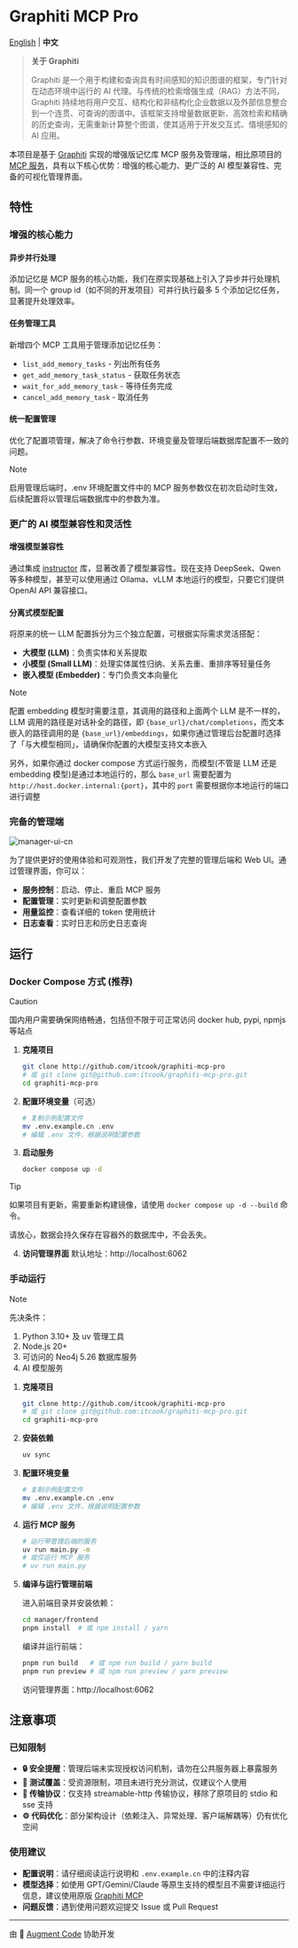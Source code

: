 # Graphiti MCP Pro

[English](README.md) | **中文**

> **关于 Graphiti**
>
> Graphiti 是一个用于构建和查询具有时间感知的知识图谱的框架，专门针对在动态环境中运行的 AI 代理。与传统的检索增强生成（RAG）方法不同，Graphiti 持续地将用户交互、结构化和非结构化企业数据以及外部信息整合到一个连贯、可查询的图谱中。该框架支持增量数据更新、高效检索和精确的历史查询，无需重新计算整个图谱，使其适用于开发交互式、情境感知的 AI 应用。

本项目是基于 [Graphiti](https://github.com/getzep/graphiti) 实现的增强版记忆库 MCP 服务及管理端，相比原项目的 [MCP 服务](https://github.com/getzep/graphiti/tree/main/mcp_server)，具有以下核心优势：增强的核心能力、更广泛的 AI 模型兼容性、完备的可视化管理界面。

## 特性

### 增强的核心能力

#### 异步并行处理

添加记忆是 MCP 服务的核心功能，我们在原实现基础上引入了异步并行处理机制。同一个 group id（如不同的开发项目）可并行执行最多 5 个添加记忆任务，显著提升处理效率。

#### 任务管理工具

新增四个 MCP 工具用于管理添加记忆任务：

- `list_add_memory_tasks` - 列出所有任务
- `get_add_memory_task_status` - 获取任务状态
- `wait_for_add_memory_task` - 等待任务完成
- `cancel_add_memory_task` - 取消任务

#### 统一配置管理

优化了配置项管理，解决了命令行参数、环境变量及管理后端数据库配置不一致的问题。

> [!NOTE]
> 启用管理后端时，.env 环境配置文件中的 MCP 服务参数仅在初次启动时生效，后续配置将以管理后端数据库中的参数为准。

### 更广的 AI 模型兼容性和灵活性

#### 增强模型兼容性

通过集成 [instructor](https://github.com/567-labs/instructor) 库，显著改善了模型兼容性。现在支持 DeepSeek、Qwen 等多种模型，甚至可以使用通过 Ollama、vLLM 本地运行的模型，只要它们提供 OpenAI API 兼容接口。

#### 分离式模型配置

将原来的统一 LLM 配置拆分为三个独立配置，可根据实际需求灵活搭配：

- **大模型 (LLM)**：负责实体和关系提取
- **小模型 (Small LLM)**：处理实体属性归纳、关系去重、重排序等轻量任务
- **嵌入模型 (Embedder)**：专门负责文本向量化

> [!NOTE]
> 配置 embedding 模型时需要注意，其调用的路径和上面两个 LLM 是不一样的，LLM 调用的路径是对话补全的路径，即 `{base_url}/chat/completions`，而文本嵌入的路径调用的是 `{base_url}/embeddings`，如果你通过管理后台配置时选择了「与大模型相同」，请确保你配置的大模型支持文本嵌入
>
> 另外，如果你通过 docker compose 方式运行服务，而模型(不管是 LLM 还是 embedding 模型)是通过本地运行的，那么 `base_url` 需要配置为 `http://host.docker.internal:{port}`，其中的 `port` 需要根据你本地运行的端口进行调整

### 完备的管理端

![manager-ui-cn](https://github.com/user-attachments/assets/8b1b10ef-9e5f-4ffc-999d-0aed85bca0e8)

为了提供更好的使用体验和可观测性，我们开发了完整的管理后端和 Web UI。通过管理界面，你可以：

- **服务控制**：启动、停止、重启 MCP 服务
- **配置管理**：实时更新和调整配置参数
- **用量监控**：查看详细的 token 使用统计
- **日志查看**：实时日志和历史日志查询

## 运行

### Docker Compose 方式 (推荐)

> [!CAUTION]
> 国内用户需要确保网络畅通，包括但不限于可正常访问 docker hub, pypi, npmjs 等站点

1. **克隆项目**

   ```bash
   git clone http://github.com/itcook/graphiti-mcp-pro
   # 或 git clone git@github.com:itcook/graphiti-mcp-pro.git
   cd graphiti-mcp-pro
   ```

2. **配置环境变量**（可选）

   ```bash
   # 复制示例配置文件
   mv .env.example.cn .env
   # 编辑 .env 文件，根据说明配置参数
   ```

3. **启动服务**

   ```bash
   docker compose up -d
   ```

> [!TIP]
> 如果项目有更新，需要重新构建镜像，请使用 `docker compose up -d --build` 命令。
>
> 请放心，数据会持久保存在容器外的数据库中，不会丢失。

4. **访问管理界面**
   默认地址：http://localhost:6062

### 手动运行

> [!NOTE]
> 先决条件：
>
> 1. Python 3.10+ 及 uv 管理工具
> 2. Node.js 20+
> 3. 可访问的 Neo4j 5.26 数据库服务
> 4. AI 模型服务

1. **克隆项目**

   ```bash
   git clone http://github.com/itcook/graphiti-mcp-pro
   # 或 git clone git@github.com:itcook/graphiti-mcp-pro.git
   cd graphiti-mcp-pro
   ```

2. **安装依赖**

   ```bash
   uv sync
   ```

3. **配置环境变量**

   ```bash
   # 复制示例配置文件
   mv .env.example.cn .env
   # 编辑 .env 文件，根据说明配置参数
   ```

4. **运行 MCP 服务**

   ```bash
   # 运行带管理后端的服务
   uv run main.py -m
   # 或仅运行 MCP 服务
   # uv run main.py
   ```

5. **编译与运行管理前端**

   进入前端目录并安装依赖：

   ```bash
   cd manager/frontend
   pnpm install  # 或 npm install / yarn
   ```

   编译并运行前端：

   ```bash
   pnpm run build   # 或 npm run build / yarn build
   pnpm run preview # 或 npm run preview / yarn preview
   ```

   访问管理界面：http://localhost:6062

## 注意事项

### 已知限制

- **🔒 安全提醒**：管理后端未实现授权访问机制，请勿在公共服务器上暴露服务
- **🧪 测试覆盖**：受资源限制，项目未进行充分测试，仅建议个人使用
- **📡 传输协议**：仅支持 streamable-http 传输协议，移除了原项目的 stdio 和 sse 支持
- **⚙️ 代码优化**：部分架构设计（依赖注入、异常处理、客户端解耦等）仍有优化空间

### 使用建议

- **配置说明**：请仔细阅读运行说明和 `.env.example.cn` 中的注释内容
- **模型选择**：如使用 GPT/Gemini/Claude 等原生支持的模型且不需要详细运行信息，建议使用原版 [Graphiti MCP](https://github.com/getzep/graphiti/tree/main/mcp_server)
- **问题反馈**：遇到使用问题欢迎提交 Issue 或 Pull Request

---

由 🤖 [Augment Code](https://augmentcode.com) 协助开发
